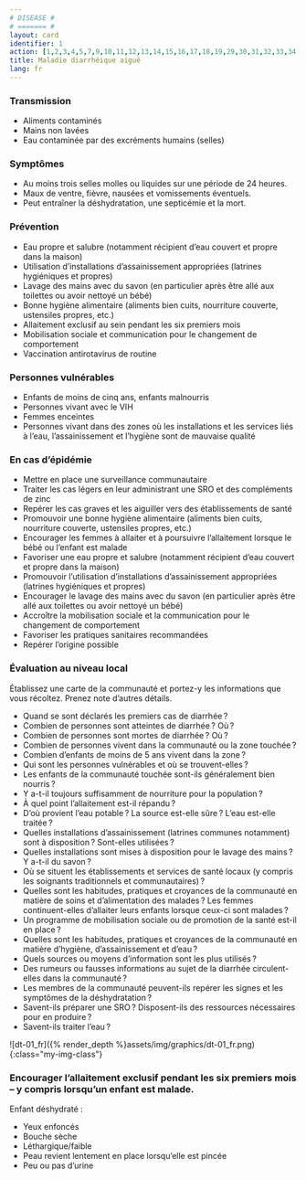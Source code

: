 ```yaml
---
# DISEASE #
# ======= #
layout: card
identifier: 1
action: [1,2,3,4,5,7,9,10,11,12,13,14,15,16,17,18,19,29,30,31,32,33,34,39,43]
title: Maladie diarrhéique aiguë
lang: fr
---
```


### Transmission

- Aliments contaminés
- Mains non lavées
- Eau contaminée par des excréments humains (selles)

### Symptômes
- Au moins trois selles molles ou liquides sur une période de 24 heures.
- Maux de ventre, fièvre, nausées et vomissements éventuels.
- Peut entraîner la déshydratation, une septicémie et la mort.

### Prévention

- Eau propre et salubre (notamment récipient d’eau couvert et propre dans la maison)
- Utilisation d’installations d’assainissement appropriées (latrines hygiéniques et propres)
-	Lavage des mains avec du savon (en particulier après être allé aux toilettes ou avoir nettoyé un bébé)
- Bonne hygiène alimentaire (aliments bien cuits, nourriture couverte, ustensiles propres, etc.)
- Allaitement exclusif au sein pendant les six premiers mois
-	Mobilisation sociale et communication pour le changement de comportement
-	Vaccination antirotavirus de routine

### Personnes vulnérables

- Enfants de moins de cinq ans, enfants malnourris
- Personnes vivant avec le VIH
- Femmes enceintes
- Personnes vivant dans des zones où les installations et les services liés à l’eau, l’assainissement et l’hygiène sont de mauvaise qualité

### En cas d’épidémie

- Mettre en place une surveillance communautaire
-	Traiter les cas légers en leur administrant une SRO et des compléments de zinc
-	Repérer les cas graves et les aiguiller vers des établissements de santé
-	Promouvoir une bonne hygiène alimentaire (aliments bien cuits, nourriture couverte, ustensiles propres, etc.)
-	Encourager les femmes à allaiter et à poursuivre l’allaitement lorsque le bébé ou l’enfant est malade
- Favoriser une eau propre et salubre (notamment récipient d’eau couvert et propre dans la maison)
- Promouvoir l’utilisation d’installations d’assainissement appropriées (latrines hygiéniques et propres)
-	Encourager le lavage des mains avec du savon (en particulier après être allé aux toilettes ou avoir nettoyé un bébé)
- Accroître la mobilisation sociale et la communication pour le changement de comportement
-	Favoriser les pratiques sanitaires recommandées
- Repérer l’origine possible

### Évaluation au niveau local
Établissez une carte de la communauté et portez-y les informations que vous récoltez. Prenez note d’autres détails.

- Quand se sont déclarés les premiers cas de diarrhée ?
- Combien de personnes sont atteintes de diarrhée ? Où ?
-	Combien de personnes sont mortes de diarrhée ? Où ?
- Combien de personnes vivent dans la communauté ou la zone touchée ?
-	Combien d’enfants de moins de 5 ans vivent dans la zone ?
- Qui sont les personnes vulnérables et où se trouvent-elles ?
- Les enfants de la communauté touchée sont-ils généralement bien nourris ?
- Y a-t-il toujours suffisamment de nourriture pour la population ?
- À quel point l’allaitement est-il répandu ?
- D’où provient l’eau potable ? La source est-elle sûre ? L’eau est-elle traitée ?
-	Quelles installations d’assainissement (latrines communes notamment) sont à disposition ? Sont-elles utilisées ?
-	Quelles installations sont mises à disposition pour le lavage des mains ? Y a-t-il du savon ?
- Où se situent les établissements et services de santé locaux (y compris les soignants traditionnels et communautaires) ?
- Quelles sont les habitudes, pratiques et croyances de la communauté en matière de soins et d’alimentation des malades ? Les femmes continuent-elles d’allaiter leurs enfants lorsque ceux-ci sont malades ?
- Un programme de mobilisation sociale ou de promotion de la santé est-il en place ?
- Quelles sont les habitudes, pratiques et croyances de la communauté en matière d’hygiène, d’assainissement et d’eau ?
- Quels sources ou moyens d’information sont les plus utilisés ?
- Des rumeurs ou fausses informations au sujet de la diarrhée circulent-elles dans la communauté ?
-	Les membres de la communauté peuvent-ils repérer les signes et les symptômes de la déshydratation ?
-	Savent-ils préparer une SRO ? Disposent-ils des ressources nécessaires pour en produire ?
-	Savent-ils traiter l’eau ?

![dt-01_fr]({% render_depth %}assets/img/graphics/dt-01_fr.png){:class="my-img-class"}
### Encourager l’allaitement exclusif pendant les six premiers mois – y compris lorsqu’un enfant est malade.
Enfant déshydraté :
- Yeux enfoncés
- Bouche sèche
- Léthargique/faible
- Peau revient lentement en place lorsqu’elle est pincée
- Peu ou pas d’urine
